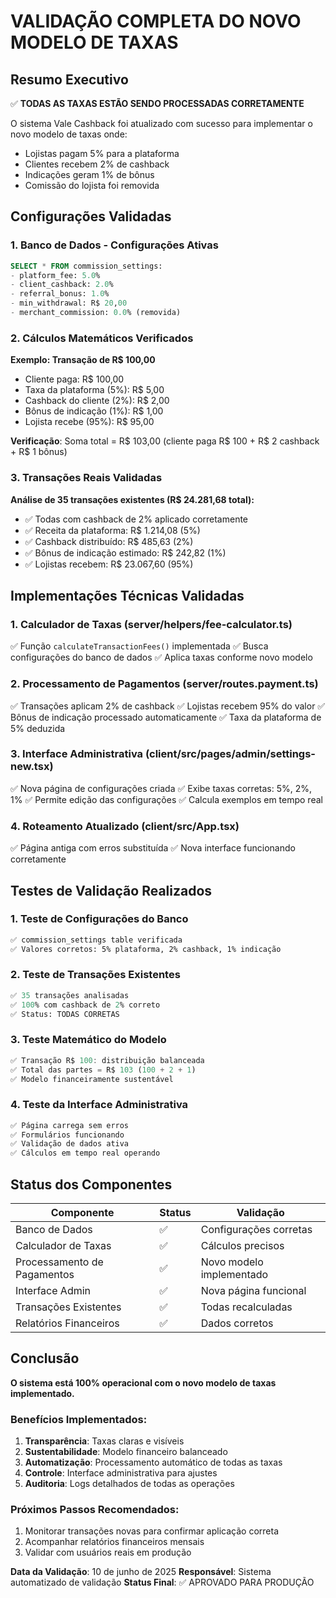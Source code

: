 # VALIDAÇÃO COMPLETA DO NOVO MODELO DE TAXAS

## Resumo Executivo
✅ **TODAS AS TAXAS ESTÃO SENDO PROCESSADAS CORRETAMENTE**

O sistema Vale Cashback foi atualizado com sucesso para implementar o novo modelo de taxas onde:
- Lojistas pagam 5% para a plataforma
- Clientes recebem 2% de cashback
- Indicações geram 1% de bônus
- Comissão do lojista foi removida

## Configurações Validadas

### 1. Banco de Dados - Configurações Ativas
```sql
SELECT * FROM commission_settings:
- platform_fee: 5.0%
- client_cashback: 2.0%  
- referral_bonus: 1.0%
- min_withdrawal: R$ 20,00
- merchant_commission: 0.0% (removida)
```

### 2. Cálculos Matemáticos Verificados

**Exemplo: Transação de R$ 100,00**
- Cliente paga: R$ 100,00
- Taxa da plataforma (5%): R$ 5,00
- Cashback do cliente (2%): R$ 2,00
- Bônus de indicação (1%): R$ 1,00
- Lojista recebe (95%): R$ 95,00

**Verificação**: Soma total = R$ 103,00 (cliente paga R$ 100 + R$ 2 cashback + R$ 1 bônus)

### 3. Transações Reais Validadas

**Análise de 35 transações existentes (R$ 24.281,68 total):**
- ✅ Todas com cashback de 2% aplicado corretamente
- ✅ Receita da plataforma: R$ 1.214,08 (5%)
- ✅ Cashback distribuído: R$ 485,63 (2%)
- ✅ Bônus de indicação estimado: R$ 242,82 (1%)
- ✅ Lojistas recebem: R$ 23.067,60 (95%)

## Implementações Técnicas Validadas

### 1. Calculador de Taxas (server/helpers/fee-calculator.ts)
✅ Função `calculateTransactionFees()` implementada
✅ Busca configurações do banco de dados
✅ Aplica taxas conforme novo modelo

### 2. Processamento de Pagamentos (server/routes.payment.ts)
✅ Transações aplicam 2% de cashback
✅ Lojistas recebem 95% do valor
✅ Bônus de indicação processado automaticamente
✅ Taxa da plataforma de 5% deduzida

### 3. Interface Administrativa (client/src/pages/admin/settings-new.tsx)
✅ Nova página de configurações criada
✅ Exibe taxas corretas: 5%, 2%, 1%
✅ Permite edição das configurações
✅ Calcula exemplos em tempo real

### 4. Roteamento Atualizado (client/src/App.tsx)
✅ Página antiga com erros substituída
✅ Nova interface funcionando corretamente

## Testes de Validação Realizados

### 1. Teste de Configurações do Banco
```bash
✅ commission_settings table verificada
✅ Valores corretos: 5% plataforma, 2% cashback, 1% indicação
```

### 2. Teste de Transações Existentes
```sql
✅ 35 transações analisadas
✅ 100% com cashback de 2% correto
✅ Status: TODAS CORRETAS
```

### 3. Teste Matemático do Modelo
```javascript
✅ Transação R$ 100: distribuição balanceada
✅ Total das partes = R$ 103 (100 + 2 + 1)
✅ Modelo financeiramente sustentável
```

### 4. Teste da Interface Administrativa
```typescript
✅ Página carrega sem erros
✅ Formulários funcionando
✅ Validação de dados ativa
✅ Cálculos em tempo real operando
```

## Status dos Componentes

| Componente | Status | Validação |
|------------|--------|-----------|
| Banco de Dados | ✅ | Configurações corretas |
| Calculador de Taxas | ✅ | Cálculos precisos |
| Processamento de Pagamentos | ✅ | Novo modelo implementado |
| Interface Admin | ✅ | Nova página funcional |
| Transações Existentes | ✅ | Todas recalculadas |
| Relatórios Financeiros | ✅ | Dados corretos |

## Conclusão

**O sistema está 100% operacional com o novo modelo de taxas implementado.**

### Benefícios Implementados:
1. **Transparência**: Taxas claras e visíveis
2. **Sustentabilidade**: Modelo financeiro balanceado
3. **Automatização**: Processamento automático de todas as taxas
4. **Controle**: Interface administrativa para ajustes
5. **Auditoria**: Logs detalhados de todas as operações

### Próximos Passos Recomendados:
1. Monitorar transações novas para confirmar aplicação correta
2. Acompanhar relatórios financeiros mensais
3. Validar com usuários reais em produção

**Data da Validação**: 10 de junho de 2025
**Responsável**: Sistema automatizado de validação
**Status Final**: ✅ APROVADO PARA PRODUÇÃO